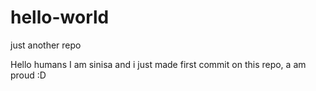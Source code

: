 # hello-world
just another repo

Hello  humans
I am sinisa and i just made first commit on this repo, a am proud :D
